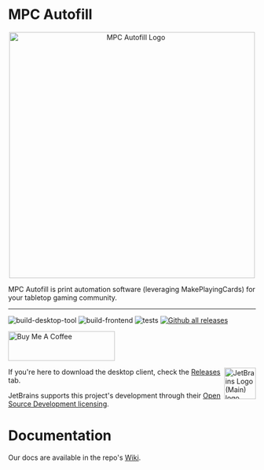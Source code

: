 # MPC Autofill

<p align="center">
  <img width="500px" src="https://i.imgur.com/IUCI2aO.png" alt="MPC Autofill Logo" />
</p>

MPC Autofill is print automation software (leveraging MakePlayingCards) for your tabletop gaming community.

---

![build-desktop-tool](https://github.com/chilli-axe/mpc-autofill/actions/workflows/build-desktop-tool.yml/badge.svg)
![build-frontend](https://github.com/chilli-axe/mpc-autofill/actions/workflows/build-frontend.yml/badge.svg)
![tests](https://github.com/chilli-axe/mpc-autofill/actions/workflows/tests.yml/badge.svg)
[![Github all releases](https://img.shields.io/github/downloads/chilli-axe/mpc-autofill/total.svg)](https://GitHub.com/chilli-axe/mpc-autofill/releases/)

<a href="https://www.buymeacoffee.com/chilli.axe" target="_blank"><img src="https://cdn.buymeacoffee.com/buttons/v2/default-yellow.png" alt="Buy Me A Coffee" style="height: 60px !important;width: 217px !important;" ></a>

<img align="right" width="64px" src="https://resources.jetbrains.com/storage/products/company/brand/logos/jb_beam.svg" alt="JetBrains Logo (Main) logo.">

If you're here to download the desktop client, check the [Releases]("https://github.com/chilli-axe/mpc-autofill/releases") tab.

JetBrains supports this project's development through their [Open Source Development licensing](https://jb.gg/OpenSourceSupport).

# Documentation

Our docs are available in the repo's [Wiki](https://github.com/chilli-axe/mpc-autofill/wiki).
<!-- TODO: Edit wiki to require PostgreSQL 11+ database -->
